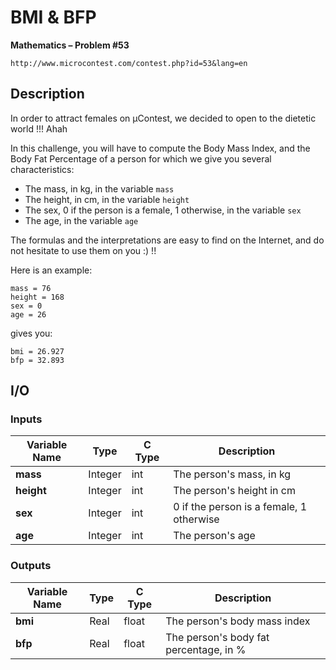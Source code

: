 # BMI & BFP

**Mathematics – Problem #53**

`http://www.microcontest.com/contest.php?id=53&lang=en`


## Description

In order to attract females on µContest, we decided to open to the dietetic
world !!! Ahah

In this challenge, you will have to compute the Body Mass Index, and the Body
Fat Percentage of a person for which we give you several characteristics:

- The mass, in kg, in the variable `mass`
- The height, in cm, in the variable `height`
- The sex, 0 if the person is a female, 1 otherwise, in the variable `sex`
- The age, in the variable `age`

The formulas and the interpretations are easy to find on the Internet, and do
not hesitate to use them on you :) !!

Here is an example:

```text
mass = 76
height = 168
sex = 0
age = 26
```

gives you:

```text
bmi = 26.927
bfp = 32.893
```


## I/O

### Inputs

| Variable Name | Type    | C Type | Description                              |
| ------------- | ------- | ------ | ---------------------------------------- |
| **mass**      | Integer | int    | The person's mass, in kg                 |
| **height**    | Integer | int    | The person's height in cm                |
| **sex**       | Integer | int    | 0 if the person is a female, 1 otherwise |
| **age**       | Integer | int    | The person's age                         |

### Outputs

| Variable Name | Type | C Type | Description                            |
| ------------- | ---- | ------ | -------------------------------------- |
| **bmi**       | Real | float  | The person's body mass index           |
| **bfp**       | Real | float  | The person's body fat percentage, in % |
